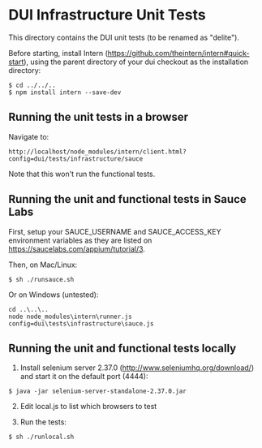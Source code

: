 # DUI Infrastructure Unit Tests

This directory contains the DUI unit tests (to be renamed as "delite").

Before starting, install Intern (https://github.com/theintern/intern#quick-start),
using the parent directory of your dui checkout as the installation directory:

```
$ cd ../../..
$ npm install intern --save-dev
```


## Running the unit tests in a browser

Navigate to:

```
http://localhost/node_modules/intern/client.html?config=dui/tests/infrastructure/sauce
```

Note that this won't run the functional tests.

## Running the unit and functional tests in Sauce Labs

First, setup your SAUCE_USERNAME and SAUCE_ACCESS_KEY environment variables as they are listed
on https://saucelabs.com/appium/tutorial/3.

Then, on Mac/Linux:

```
$ sh ./runsauce.sh
```

Or on Windows (untested):

```
cd ..\..\..
node node_modules\intern\runner.js config=dui\tests\infrastructure\sauce.js
```

## Running the unit and functional tests locally

1) Install selenium server 2.37.0 (http://www.seleniumhq.org/download/) and start it on the default port (4444):

```
$ java -jar selenium-server-standalone-2.37.0.jar
```

2) Edit local.js to list which browsers to test

3) Run the tests:

```
$ sh ./runlocal.sh
```

